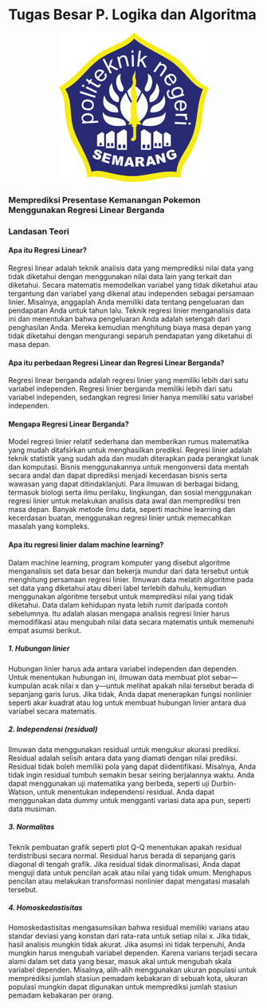 # Tugas Besar P. Logika dan Algoritma

<p align="center">
    <img src="https://github.com/ardzz/dasar-pemrogaman-2/raw/master/images/logo-polines.png" alt="Logo Polines" width="300" height="300">
</p>

### Memprediksi Presentase Kemanangan Pokemon Menggunakan Regresi Linear Berganda

### Landasan Teori

#### Apa itu Regresi Linear?
Regresi linear adalah teknik analisis data yang memprediksi nilai data yang tidak diketahui dengan menggunakan nilai data lain yang terkait dan diketahui. Secara matematis memodelkan variabel yang tidak diketahui atau tergantung dan variabel yang dikenal atau independen sebagai persamaan linier. Misalnya, anggaplah Anda memiliki data tentang pengeluaran dan pendapatan Anda untuk tahun lalu. Teknik regresi linier menganalisis data ini dan menentukan bahwa pengeluaran Anda adalah setengah dari penghasilan Anda. Mereka kemudian menghitung biaya masa depan yang tidak diketahui dengan mengurangi separuh pendapatan yang diketahui di masa depan.

#### Apa itu perbedaan Regresi Linear dan Regresi Linear Berganda?
Regresi linear berganda adalah regresi linier yang memiliki lebih dari satu variabel independen. Regresi linier berganda memiliki lebih dari satu variabel independen, sedangkan regresi linier hanya memiliki satu variabel independen.

#### Mengapa Regresi Linear Berganda?
Model regresi linier relatif sederhana dan memberikan rumus matematika yang mudah ditafsirkan untuk menghasilkan prediksi. Regresi linier adalah teknik statistik yang sudah ada dan mudah diterapkan pada perangkat lunak dan komputasi. Bisnis menggunakannya untuk mengonversi data mentah secara andal dan dapat diprediksi menjadi kecerdasan bisnis serta wawasan yang dapat ditindaklanjuti. Para ilmuwan di berbagai bidang, termasuk biologi serta ilmu perilaku, lingkungan, dan sosial menggunakan regresi linier untuk melakukan analisis data awal dan memprediksi tren masa depan. Banyak metode ilmu data, seperti machine learning dan kecerdasan buatan, menggunakan regresi linier untuk memecahkan masalah yang kompleks.

#### Apa itu regresi linier dalam machine learning?
Dalam machine learning, program komputer yang disebut algoritme menganalisis set data besar dan bekerja mundur dari data tersebut untuk menghitung persamaan regresi linier. Ilmuwan data melatih algoritme pada set data yang diketahui atau diberi label terlebih dahulu, kemudian menggunakan algoritme tersebut untuk memprediksi nilai yang tidak diketahui. Data dalam kehidupan nyata lebih rumit daripada contoh sebelumnya. Itu adalah alasan mengapa analisis regresi linier harus memodifikasi atau mengubah nilai data secara matematis untuk memenuhi empat asumsi berikut.

##### 1. Hubungan linier
Hubungan linier harus ada antara variabel independen dan dependen. Untuk menentukan hubungan ini, ilmuwan data membuat plot sebar—kumpulan acak nilai x dan y—untuk melihat apakah nilai tersebut berada di sepanjang garis lurus. Jika tidak, Anda dapat menerapkan fungsi nonlinier seperti akar kuadrat atau log untuk membuat hubungan linier antara dua variabel secara matematis.

##### 2. Independensi _(residual)_
Ilmuwan data menggunakan residual untuk mengukur akurasi prediksi. Residual adalah selisih antara data yang diamati dengan nilai prediksi. Residual tidak boleh memiliki pola yang dapat diidentifikasi. Misalnya, Anda tidak ingin residual tumbuh semakin besar seiring berjalannya waktu. Anda dapat menggunakan uji matematika yang berbeda, seperti uji Durbin-Watson, untuk menentukan independensi residual. Anda dapat menggunakan data dummy untuk mengganti variasi data apa pun, seperti data musiman.

##### 3. Normalitas
Teknik pembuatan grafik seperti plot Q-Q menentukan apakah residual terdistribusi secara normal. Residual harus berada di sepanjang garis diagonal di tengah grafik. Jika residual tidak dinormalisasi, Anda dapat menguji data untuk pencilan acak atau nilai yang tidak umum. Menghapus pencilan atau melakukan transformasi nonlinier dapat mengatasi masalah tersebut.

##### 4. Homoskedastisitas
Homoskedastisitas mengasumsikan bahwa residual memiliki varians atau standar deviasi yang konstan dari rata-rata untuk setiap nilai x. Jika tidak, hasil analisis mungkin tidak akurat. Jika asumsi ini tidak terpenuhi, Anda mungkin harus mengubah variabel dependen. Karena varians terjadi secara alami dalam set data yang besar, masuk akal untuk mengubah skala variabel dependen. Misalnya, alih-alih menggunakan ukuran populasi untuk memprediksi jumlah stasiun pemadam kebakaran di sebuah kota, ukuran populasi mungkin dapat digunakan untuk memprediksi jumlah stasiun pemadam kebakaran per orang.